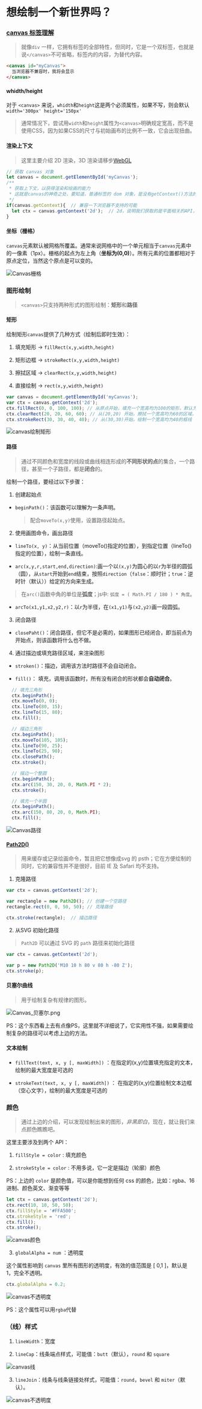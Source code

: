 # 想绘制一个新世界吗？

### [canvas 标签理解](https://developer.mozilla.org/zh-CN/docs/Web/API/Canvas_API/Tutorial/Basic_usage)

> 就像`div` 一样，它拥有标签的全部特性，但同时，它是一个双标签，也就是说`</canvas>`不可省略，标签内的内容，为替代内容。

```html
<canvas id="myCanvas">
  当浏览器不兼容时，我将会显示
</canvas>
```

#### whidth/height

对于 `<canvas>` 来说，`whidth`和`height`这是两个必须属性，如果不写，则会默认` width='300px' height='150px'`

> 通常情况下，尝试用`width`和`height`属性为`<canvas>`明确规定宽高，而不是使用CSS，因为如果CSS的尺寸与初始画布的比例不一致，它会出现扭曲。

#### 渲染上下文

> 这里主要介绍 2D 渲染，3D 渲染请移步[WebGL](./WebGL.md)

```js
// 获取 canvas 对象
let canvas = document.getElementById('myCanvas'); 
/**
 * 获取上下文，以获得渲染和绘画的能力
 * 这就是canvas的神奇之处，要知道，普通标签的 dom 对象，是没有getContext()方法的
 */ 
if(canvas.getContext){  // 兼容一下浏览器不支持的可能
  let ctx = canvas.getContext('2d');  // 2d，说明我们获取的是平面相关的API，不能写成2D
}
```

#### 坐标（栅格）

`canvas`元素默认被网格所覆盖。通常来说网格中的一个单元相当于`canvas`元素中的一像素（1px）。栅格的起点为左上角（**坐标为(0,0)**）。所有元素的位置都相对于原点定位，当然这个原点是可以变的。

![Canvas栅格](../Img/HTML/canvas_grid.png)


### 图形绘制

> `<canvas>`只支持两种形式的图形绘制：**矩形**和**路径**

#### 矩形

绘制矩形`canvas`提供了几种方式（绘制后即时生效）：

1. 填充矩形 -> `fillRect(x,y,width,height)`

2. 矩形边框 -> `strokeRect(x,y,width,height)`

3. 擦拭区域 -> `clearRect(x,y,width,height)`

4. 直接绘制 -> `rect(x,y,width,height)`

```js
var canvas = document.getElementById('myCanvas');
var ctx = canvas.getContext('2d');
ctx.fillRect(0, 0, 100, 100); // 从原点开始，填充一个宽高均为100的矩形，默认为黑色
ctx.clearRect(20, 20, 60, 60); // 从(20,20) 开始，擦拭一个宽高均为60的区域，露出canvas的背景色
ctx.strokeRect(30, 30, 40, 40); // 从(30,30)开始，绘制一个宽高均为40的框线
```

![canvas绘制矩形](../Img/HTML/canvas_矩形.png)

#### 路径

> 通过不同颜色和宽度的线段或曲线相连形成的**不同形状的点**的集合，一个路径，甚至一个子路径，都是**闭合**的。

绘制一个路径，要经过以下步骤：

1. 创建起始点

  - `beginPath()`：该函数可以理解为一条声明。

    > 配合`moveTo(x,y)`使用，设置路径起始点。

2. 使用画图命令，画出路径

  - `lineTo(x, y)`：从当前位置（moveTo()指定的位置），到指定位置（lineTo()指定的位置），绘制一条直线。

  - `arc(x,y,r,start,end,direction)`:画一个以`(x,y)`为圆心的以`r`为半径的圆弧（圆），从`start`开始到`end`结束，按照`direction`（`false`：顺时针；`true`：逆时针（默认））给定的方向来生成。

  > 在`arc()`函数中角的单位是**弧度**；js中: `弧度 = ( Math.PI / 180 ) * 角度`。

  - `arcTo(x1,y1,x2,y2,r)`：以`r`为半径，在`(x1,y1)`与`(x2,y2)`画一段圆弧。
  

3. 闭合路径

  - `closePaht()`：闭合路径，但它不是必需的，如果图形已经闭合，即当前点为开始点，则该函数将什么也不做。

4. 通过描边或填充路径区域，来渲染图形

  - `stroken()`：描边，调用该方法时路径不会自动闭合。

  - `fill()`： 填充，调用该函数时，所有没有闭合的形状都会**自动闭合**。

```js
  // 填充三角形
  ctx.beginPath();
  ctx.moveTo(0, 0);
  ctx.lineTo(80, 15);
  ctx.lineTo(15, 80);
  ctx.fill();

  // 描边三角形
  ctx.beginPath();
  ctx.moveTo(105, 105);
  ctx.lineTo(90, 25);
  ctx.lineTo(25, 90);
  ctx.closePath();
  ctx.stroke();

  // 描边一个整圆
  ctx.beginPath();
  ctx.arc(150, 30, 20, 0, Math.PI * 2);
  ctx.stroke();

  // 填充一个半圆
  ctx.beginPath();
  ctx.arc(150, 80, 20, 0, Math.PI);
  ctx.fill();
```
![Canvas路径](../Img/HTML/canvas_路径.png)

#### [Path2D()](https://developer.mozilla.org/zh-CN/docs/Web/API/Path2D/Path2D) 

> 用来缓存或记录绘画命令，暂且把它想像成svg 的 psth；它在方便绘制的同时，它的兼容性并不是很好，目前 IE 及 Safari 均不支持。

1. 克隆路径

```js
var ctx = canvas.getContext('2d');

var rectangle = new Path2D(); // 创建一个空路径
rectangle.rect(0, 0, 50, 50); // 克隆路径

ctx.stroke(rectangle);  // 描边路径
```

2. 从SVG 初始化路径

> `Path2D` 可以通过 SVG 的 `path` 路径来初始化路径

```js
var ctx = canvas.getContext('2d');

var p = new Path2D('M10 10 h 80 v 80 h -80 Z');
ctx.stroke(p);
```

#### 贝塞尔曲线

> 用于绘制复杂有规律的图形。

![Canvas_贝塞尔.png](../Img/HTML/Canvas_贝塞尔.png)

PS：这个东西看上去有点像PS，这里就不详细说了，它实用性不强，如果需要绘制复杂的路径可以考虑上边的方法。

#### 文本绘制

- `fillText(text, x, y [, maxWidth])` ：在指定的(x,y)位置填充指定的文本，绘制的最大宽度是可选的

- `strokeText(text, x, y [, maxWidth])` ： 在指定的(x,y)位置绘制文本边框（空心文字），绘制的最大宽度是可选的

### 颜色

> 通过上边的介绍，可以发现绘制出来的图形，*非黑即白*，现在，就让我们来点颜色瞧瞧吧。

这里主要涉及到两个 API：

1. `fillStyle = color` : 填充颜色

2. `strokeStyle = color` : 不用多说，它一定是描边（轮廓）颜色

PS：上边的 `color` 是颜色值，可以是你能想到任何 css 的颜色，比如：rgba、16进制、颜色英文、渐变等等

```js
let ctx = canvas.getContext('2d');
ctx.rect(10, 10, 50, 50);
ctx.fillStyle = '#FFA500';
ctx.strokeStyle = 'red';
ctx.fill();
ctx.stroke();
```
![canvas颜色](../Img/HTML/canvas_颜色.png)

3. `globalAlpha = num` ：透明度

这个属性影响到 `canvas` 里所有图形的透明度，有效的值范围是 [ 0,1 ]，默认是 1，完全不透明。

```js
ctx.globalAlpha = 0.2;
```
![canvas不透明度](../Img/HTML/canvas_不透明度.png)

PS：这个属性可以用`rgba`代替

### （线）样式

1. `lineWidth`：宽度

2. `lineCap`：线条端点样式，可能值：`butt`（默认），`round` 和 `square`

![canvas线](../Img/HTML/canvas_线.png)

3. `lineJoin`：线条与线条链接处样式，可能值：`round`，`bevel` 和 `miter`（默认）。

![canvas不透明度](../Img/HTML/canvas_链接.png)
